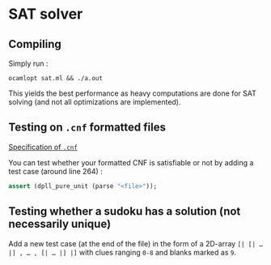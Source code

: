 # SAT solver

## Compiling

Simply run :
```shell
ocamlopt sat.ml && ./a.out
```
This yields the best performance as heavy computations are done for SAT solving (and not all optimizations are implemented).

## Testing on `.cnf` formatted files

[Specification of `.cnf`](https://people.sc.fsu.edu/~jburkardt/data/cnf/cnf.html)

You can test whether your formatted CNF is satisfiable or not by adding a test case (around line 264) :
```ocaml
assert (dpll_pure_unit (parse "<file>"));
```

## Testing whether a sudoku has a solution (not necessarily unique)

Add a new test case (at the end of the file) in the form of a 2D-array `[| [| … |] , … , [| … |] |]` with clues ranging `0-8` and blanks marked as `9`.
